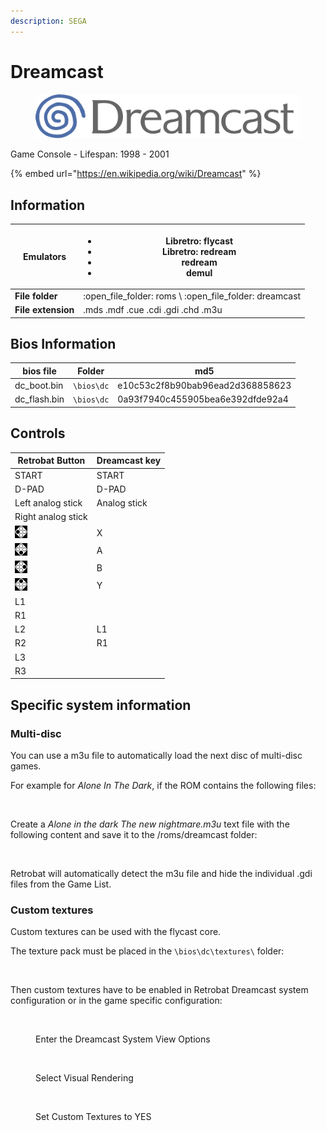 ```yaml
---
description: SEGA
---
```


# Dreamcast

<figure><img src="https://raw.githubusercontent.com/fabricecaruso/es-theme-carbon/5149a33eed46b2af638b06119397d4023b75131f/art/logos/dreamcast.svg" alt=""><figcaption></figcaption></figure>

Game Console - Lifespan: 1998 - 2001

{% embed url="https://en.wikipedia.org/wiki/Dreamcast" %}

## Information

| **Emulators**      | <ul><li>Libretro: flycast</li><li>Libretro: redream</li><li>redream</li><li>demul</li></ul> |
| ------------------ | ------------------------------------------------------------------------------------------- |
| **File folder**    | :open\_file\_folder: roms \ :open\_file\_folder: dreamcast                                  |
| **File extension** | .mds .mdf .cue .cdi .gdi .chd .m3u                                                          |

## Bios Information

| bios file     | Folder     | md5                              |
| ------------- | ---------- | -------------------------------- |
| dc\_boot.bin  | `\bios\dc` | e10c53c2f8b90bab96ead2d368858623 |
| dc\_flash.bin | `\bios\dc` | 0a93f7940c455905bea6e392dfde92a4 |

## Controls

| Retrobat Button                             | Dreamcast key |
| ------------------------------------------- | ------------- |
| START                                       | START         |
| D-PAD                                       | D-PAD         |
| Left analog stick                           | Analog stick  |
| Right analog stick                          |               |
| ![](<../.gitbook/assets/image (2) (1).png>) | X             |
| ![](<../.gitbook/assets/image (1) (2).png>) | A             |
| ![](<../.gitbook/assets/image (4) (1).png>) | B             |
| ![](<../.gitbook/assets/image (3) (1).png>) | Y             |
| L1                                          |               |
| R1                                          |               |
| L2                                          | L1            |
| R2                                          | R1            |
| L3                                          |               |
| R3                                          |               |

## Specific system information

### Multi-disc

You can use a m3u file to automatically load the next disc of multi-disc games.

For example for _Alone In The Dark_, if the ROM contains the following files:

<figure><img src="https://i.imgur.com/LUmmLpf.png" alt=""><figcaption></figcaption></figure>

Create a _Alone in the dark The new nightmare.m3u_ text file with the following content and save it to the /roms/dreamcast folder:

<figure><img src="https://i.imgur.com/9dQJhD9.png" alt=""><figcaption></figcaption></figure>

Retrobat will automatically detect the m3u file and hide the individual .gdi files from the Game List.

### Custom textures

Custom textures can be used with the flycast core.

The texture pack must be placed in the `\bios\dc\textures\` folder:

<figure><img src="https://i.imgur.com/65bX2kT.png" alt=""><figcaption></figcaption></figure>

Then custom textures have to be enabled in Retrobat Dreamcast system configuration or in the game specific configuration:

<figure><img src="https://i.imgur.com/ppkZ9bw.png" alt=""><figcaption><p>Enter the Dreamcast System View Options</p></figcaption></figure>

<figure><img src="https://i.imgur.com/qVMX2Ly.png" alt=""><figcaption><p>Select Visual Rendering</p></figcaption></figure>

<figure><img src="https://i.imgur.com/SbsPMz1.png" alt=""><figcaption><p>Set Custom Textures to YES</p></figcaption></figure>
